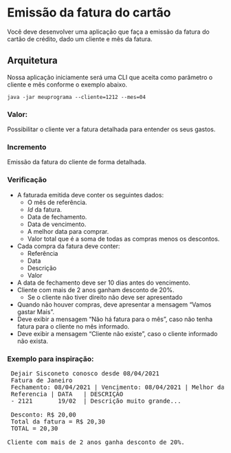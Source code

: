 # Emissão da fatura do cartão

Você deve desenvolver uma aplicação que faça a emissão da fatura do cartão de crédito, dado um cliente e mês da fatura.



## Arquitetura

Nossa aplicação iniciamente será uma CLI que aceita como parâmetro o cliente e mês conforme o exemplo abaixo.

``java -jar meuprograma --cliente=1212 --mes=04``


### Valor:

Possibilitar o cliente ver a fatura detalhada para entender os seus gastos.

### Incremento

Emissão da fatura do cliente de forma detalhada.

### Verificação
 - A faturada emitida deve conter os seguintes dados:
   - O mês de referência.
   - _Id_ da fatura.
   - Data de fechamento.
   - Data de vencimento.
   - A melhor data para comprar.
   - Valor total que é a soma de todas as compras menos os descontos.
 - Cada compra da fatura deve conter:
   - Referência
   - Data
   - Descrição
   - Valor
 - A data de fechamento deve ser 10 dias antes do vencimento.  
 - Cliente com mais de 2 anos ganham desconto de 20%.
   - Se o cliente não tiver direito não deve ser apresentado
 - Quando não houver compras, deve apresentar a mensagem “Vamos gastar Mais”.
 - Deve exibir a mensagem “Não há fatura para o mês”, caso não tenha fatura para o cliente no mês informado.
 - Deve exibir a mensagem “Cliente não existe”, caso o cliente informado não exista.
   
### Exemplo para inspiração:

 <pre>
 Dejair Sisconeto conosco desde 08/04/2021
 Fatura de Janeiro
 Fechamento: 08/04/2021 | Vencimento: 08/04/2021 | Melhor data compra 07/04/2021
 Referencia | DATA   | DESCRIÇÃO                               | VALOR
 - 2121       19/02  | Descrição muito grande...               | R$ 2,00
 
 Desconto: R$ 20,00
 Total da fatura = R$ 20,30 
 TOTAL = 20,30

Cliente com mais de 2 anos ganha desconto de 20%.
</pre>
